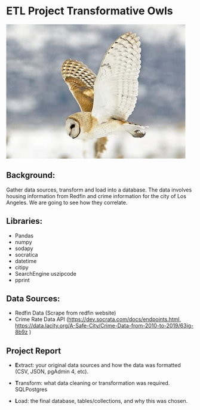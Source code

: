 # ETL Project Transformative Owls
![Owl](Image/owl.jpg)

## Background:
Gather data sources, transform and load into a database.  The data involves housing information from Redfin and crime information for the city of Los Angeles.  We are going to see how they correlate. 

## Libraries:
* Pandas
* numpy
* sodapy
* socratica
* datetime
* citipy
* SearchEngine uszipcode 
* pprint

## Data Sources:
* Redfin Data (Scrape from redfin website)
* Crime Rate Data API (https://dev.socrata.com/docs/endpoints.html, https://data.lacity.org/A-Safe-City/Crime-Data-from-2010-to-2019/63jg-8b9z ) 

## Project Report

* **E**xtract: your original data sources and how the data was formatted (CSV, JSON, pgAdmin 4, etc).

* **T**ransform: what data cleaning or transformation was required. SQLPostgres

* **L**oad: the final database, tables/collections, and why this was chosen.
